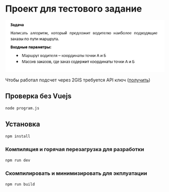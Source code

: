 # Проект для тестового задание

![task](https://github.com/Artanisky/test-task/raw/master/task.png "Описание")

Чтобы работал подсчет через 2GIS требуется API ключ ([получить](https://dev.2gis.ru/order/))

## Проверка без Vuejs

```sh
node program.js
```

## Установка

```sh
npm install
```

### Компиляция и горячая перезагрузка для разработки

```sh
npm run dev
```

### Скомпилировать и минимизировать для экплуатации

```sh
npm run build
